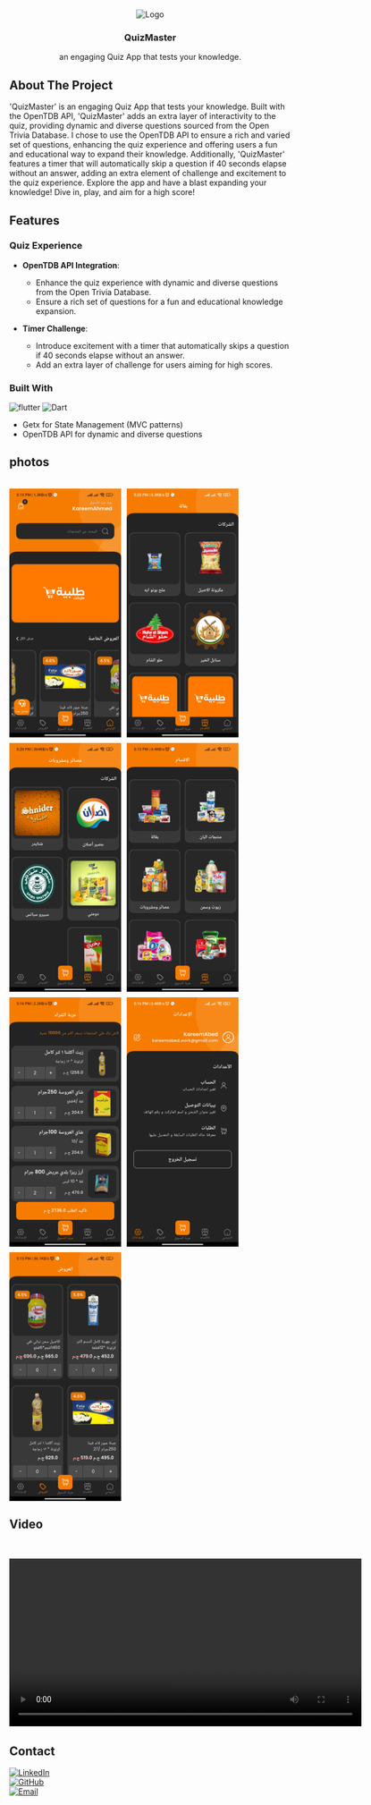 <a name="readme-top"></a>
<!-- PROJECT LOGO -->
<br />
<div align="center">
  <a>
    <img src="https://github.com/kareem-Abed/QuizMaster/assets/130121946/e97c9d98-6b60-4344-ba78-9e554994d34b" alt="Logo" width="190" height="210">
  </a>

  <h3 align="center">QuizMaster</h3>

  <p align="center">
  an engaging Quiz App that tests your knowledge.  </p>
</div>



<!-- ABOUT THE PROJECT -->
## About The Project
'QuizMaster' is an engaging Quiz App that tests your knowledge. Built with the OpenTDB API, 'QuizMaster' adds an extra layer of interactivity to the quiz, providing dynamic and diverse questions sourced from the Open Trivia Database.
I chose to use the OpenTDB API to ensure a rich and varied set of questions, enhancing the quiz experience and offering users a fun and educational way to expand their knowledge.
Additionally, 'QuizMaster' features a timer that will automatically skip a question if 40 seconds elapse without an answer, adding an extra element of challenge and excitement to the quiz experience.
Explore the app and have a blast expanding your knowledge! Dive in, play, and aim for a high score!



## Features

### Quiz Experience

- **OpenTDB API Integration**:
  - Enhance the quiz experience with dynamic and diverse questions from the Open Trivia Database.
  - Ensure a rich set of questions for a fun and educational knowledge expansion.

- **Timer Challenge**:
  - Introduce excitement with a timer that automatically skips a question if 40 seconds elapse without an answer.
  - Add an extra layer of challenge for users aiming for high scores.

### Built With


![flutter](https://img.shields.io/badge/Flutter-Framework-green?logo=flutter)
![Dart](https://img.shields.io/badge/Dart-Language-blue?logo=dart)

- Getx for State Management (MVC patterns)
- OpenTDB API for dynamic and diverse questions

<!-- USAGE EXAMPLES -->
## photos

<br />

<div align="center" style="display: flex; flex-wrap: wrap; gap: 10px;">
  
<img src="assets/(7).jpg" width="200" >  
<img src="assets/(1).jpg" width="200" >
<img src="assets/(2).jpg" width="200" >
<img src="assets/(3).jpg" width="200" >
<img src="assets/(4).jpg" width="200" >
<img src="assets/(5).jpg" width="200" >
<img src="assets/(6).jpg" width="200" >
</div>


## Video

<br >

<div align="center">
  
<video width="630" height="300" src="https://github.com/kareem-Abed/QuizMaster/assets/130121946/07d708b8-7aae-4ea3-90b4-ff0bb0187c9c"></video>

</div>


<!-- CONTACT -->
## Contact
[![LinkedIn](https://img.shields.io/badge/linkedin-0A66C2?style=for-the-badge&logo=linkedin&logoColor=white)](https://www.linkedin.com/in/kareem-ahmed-920236244)
<br />
[![GitHub](https://img.shields.io/badge/github-181717?style=for-the-badge&logo=github&logoColor=white)](https://github.com/kareem-Abed)
<br />
[![Email](https://img.shields.io/badge/email-D14836?style=for-the-badge&logo=gmail&logoColor=white)](mailto:ka7032799@gmail.com)

<br /><br /><br /><br />


